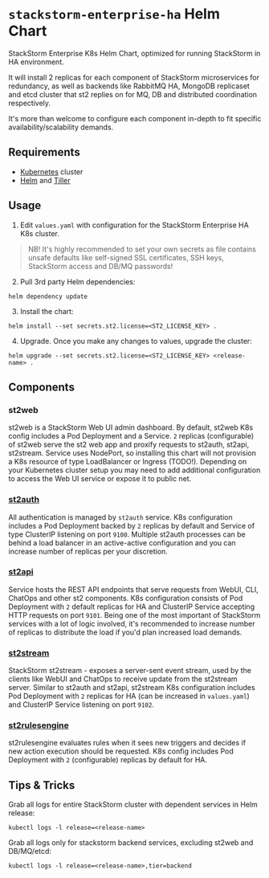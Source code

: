 # `stackstorm-enterprise-ha` Helm Chart
StackStorm Enterprise K8s Helm Chart, optimized for running StackStorm in HA environment.

It will install 2 replicas for each component of StackStorm microservices for redundancy, as well as backends like
RabbitMQ HA, MongoDB replicaset and etcd cluster that st2 replies on for MQ, DB and distributed coordination respectively.

It's more than welcome to configure each component in-depth to fit specific availability/scalability demands.

## Requirements
* [Kubernetes](https://kubernetes.io/docs/setup/pick-right-solution/) cluster
* [Helm](https://docs.helm.sh/using_helm/#install-helm) and [Tiller](https://docs.helm.sh/using_helm/#initialize-helm-and-install-tiller)

## Usage
1) Edit `values.yaml` with configuration for the StackStorm Enterprise HA K8s cluster.
> NB! It's highly recommended to set your own secrets as file contains unsafe defaults like self-signed SSL certificates, SSH keys,
> StackStorm access and DB/MQ passwords!

2) Pull 3rd party Helm dependencies:
```
helm dependency update
```

3) Install the chart:
```
helm install --set secrets.st2.license=<ST2_LICENSE_KEY> .
```

4) Upgrade.
Once you make any changes to values, upgrade the cluster:
```
helm upgrade --set secrets.st2.license=<ST2_LICENSE_KEY> <release-name> .
```

## Components
### st2web
st2web is a StackStorm Web UI admin dashboard. By default, st2web K8s config includes a Pod Deployment and a Service.
`2` replicas (configurable) of st2web serve the st2 web app and proxify requests to st2auth, st2api, st2stream.
Service uses NodePort, so installing this chart will not provision a K8s resource of type LoadBalancer or Ingress (TODO!).
Depending on your Kubernetes cluster setup you may need to add additional configuration to access the Web UI service or expose it to public net.

### [st2auth](https://docs.stackstorm.com/reference/ha.html#st2auth) 
All authentication is managed by `st2auth` service.
K8s configuration includes a Pod Deployment backed by `2` replicas by default and Service of type ClusterIP listening on port `9100`.
Multiple st2auth processes can be behind a load balancer in an active-active configuration and you can increase number of replicas per your discretion.

### [st2api](https://docs.stackstorm.com/reference/ha.html#st2api)
Service hosts the REST API endpoints that serve requests from WebUI, CLI, ChatOps and other st2 components.
K8s configuration consists of Pod Deployment with `2` default replicas for HA and ClusterIP Service accepting HTTP requests on port `9101`.
Being one of the most important of StackStorm services with a lot of logic involved,
it's recommended to increase number of replicas to distribute the load if you'd plan increased load demands.

### [st2stream](https://docs.stackstorm.com/reference/ha.html#st2stream)
StackStorm st2stream - exposes a server-sent event stream, used by the clients like WebUI and ChatOps to receive update from the st2stream server.
Similar to st2auth and st2api, st2stream K8s configuration includes Pod Deployment with `2` replicas for HA (can be increased in `values.yaml`)
and ClusterIP Service listening on port `9102`.

### [st2rulesengine](https://docs.stackstorm.com/reference/ha.html#st2rulesengine)
st2rulesengine evaluates rules when it sees new triggers and decides if new action execution should be requested.
K8s config includes Pod Deployment with `2` (configurable) replicas by default for HA.


## Tips & Tricks
Grab all logs for entire StackStorm cluster with dependent services in Helm release:
```
kubectl logs -l release=<release-name>
```

Grab all logs only for stackstorm backend services, excluding st2web and DB/MQ/etcd:
```
kubectl logs -l release=<release-name>,tier=backend
```
